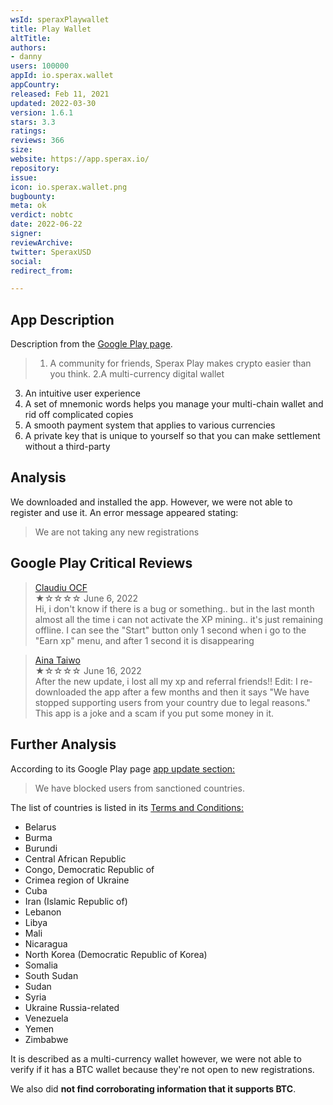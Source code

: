 ```yaml
---
wsId: speraxPlaywallet
title: Play Wallet
altTitle: 
authors:
- danny
users: 100000
appId: io.sperax.wallet
appCountry: 
released: Feb 11, 2021
updated: 2022-03-30
version: 1.6.1
stars: 3.3
ratings: 
reviews: 366
size: 
website: https://app.sperax.io/
repository: 
issue: 
icon: io.sperax.wallet.png
bugbounty: 
meta: ok
verdict: nobtc
date: 2022-06-22
signer: 
reviewArchive: 
twitter: SperaxUSD
social: 
redirect_from: 

---
```


## App Description 

Description from the [Google Play page](https://play.google.com/store/apps/details?id=io.sperax.wallet).

> 1. A community for friends, Sperax Play makes crypto easier than you think.
2.A multi-currency digital wallet
3. An intuitive user experience
4. A set of mnemonic words helps you manage your multi-chain wallet and rid off complicated copies
5. A smooth payment system that applies to various currencies
6. A private key that is unique to yourself so that you can make settlement without a third-party

## Analysis 

We downloaded and installed the app. However, we were not able to register and use it. An error message appeared stating: 

> We are not taking any new registrations 

## Google Play Critical Reviews 

> [Claudiu OCF](https://play.google.com/store/apps/details?id=io.sperax.wallet)<br>
  ★☆☆☆☆ June 6, 2022 <br>
       Hi, i don't know if there is a bug or something.. but in the last month almost all the time i can not activate the XP mining.. it's just remaining offline. I can see the "Start" button only 1 second when i go to the "Earn xp" menu, and after 1 second it is disappearing
       
> [Aina Taiwo](https://play.google.com/store/apps/details?id=io.sperax.wallet)<br>
  ★☆☆☆☆ June 16, 2022 <br>
        After the new update, i lost all my xp and referral friends!! Edit: I re-downloaded the app after a few months and then it says "We have stopped supporting users from your country due to legal reasons." This app is a joke and a scam if you put some money in it.       
        
## Further Analysis 

According to its Google Play page [app update section:](https://play.google.com/store/apps/details?id=io.sperax.wallet) 

> We have blocked users from sanctioned countries.

The list of countries is listed in its [Terms and Conditions:](https://app.sperax.io/termsService)

- Belarus
- Burma
- Burundi
- Central African Republic
- Congo, Democratic Republic of
- Crimea region of Ukraine
- Cuba
- Iran (Islamic Republic of)
- Lebanon
- Libya
- Mali
- Nicaragua
- North Korea (Democratic Republic of Korea)
- Somalia
- South Sudan
- Sudan
- Syria
- Ukraine Russia-related
- Venezuela
- Yemen
- Zimbabwe 

It is described as a multi-currency wallet however, we were not able to verify if it has a BTC wallet because they're not open to new registrations. 

We also did **not find corroborating information that it supports BTC**. 

